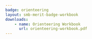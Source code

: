 ```yaml
---
badge: orienteering
layout: smb-merit-badge-workbook
downloads:
    - name: Orienteering Workbook
      url: orienteering-workbook.pdf
---
```

